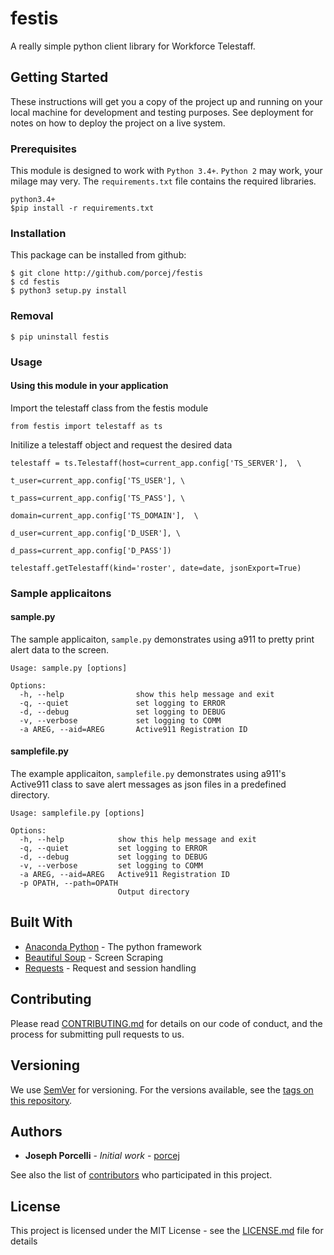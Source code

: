 # festis

A really simple python client library for Workforce Telestaff.

## Getting Started

These instructions will get you a copy of the project up and running on your local machine for development and testing purposes. See deployment for notes on how to deploy the project on a live system.

### Prerequisites

This module is designed to work with `Python 3.4+`.  `Python 2` may work, your milage may very.  The `requirements.txt` file contains the required libraries.  

```
python3.4+
$pip install -r requirements.txt
```

### Installation

This package can be installed from github:

```
$ git clone http://github.com/porcej/festis
$ cd festis
$ python3 setup.py install
```

### Removal


```
$ pip uninstall festis
```

### Usage

#### Using this module in your application

Import the telestaff class from the festis module
```
from festis import telestaff as ts
```



Initilize a telestaff object and request the desired data 

```
telestaff = ts.Telestaff(host=current_app.config['TS_SERVER'],  \
                                    t_user=current_app.config['TS_USER'], \
                                    t_pass=current_app.config['TS_PASS'], \
                                    domain=current_app.config['TS_DOMAIN'],  \
                                    d_user=current_app.config['D_USER'], \
                                    d_pass=current_app.config['D_PASS'])

telestaff.getTelestaff(kind='roster', date=date, jsonExport=True)
```


### Sample applicaitons

#### sample.py

The sample applicaiton, `sample.py` demonstrates using a911 to pretty print alert data to the screen.  

```
Usage: sample.py [options]

Options:
  -h, --help                show this help message and exit
  -q, --quiet               set logging to ERROR
  -d, --debug               set logging to DEBUG
  -v, --verbose             set logging to COMM
  -a AREG, --aid=AREG       Active911 Registration ID
```


#### samplefile.py
The example applicaiton, `samplefile.py` demonstrates using a911's Active911 class to save alert messages as json files in a predefined directory.

```
Usage: samplefile.py [options]

Options:
  -h, --help            show this help message and exit
  -q, --quiet           set logging to ERROR
  -d, --debug           set logging to DEBUG
  -v, --verbose         set logging to COMM
  -a AREG, --aid=AREG   Active911 Registration ID
  -p OPATH, --path=OPATH
                        Output directory
```


## Built With

* [Anaconda Python](https://conda.io/) - The python framework
* [Beautiful Soup](https://www.crummy.com/software/BeautifulSoup/) - Screen Scraping
* [Requests](http://docs.python-requests.org/en/master/) - Request and session handling

## Contributing

Please read [CONTRIBUTING.md](https://gist.github.com/porcej/cc71497a2b455f27bca8c879731e68dc) for details on our code of conduct, and the process for submitting pull requests to us.

## Versioning

We use [SemVer](http://semver.org/) for versioning. For the versions available, see the [tags on this repository](https://github.com/porcej/a911_bridge/tags). 

## Authors

* **Joseph Porcelli** - *Initial work* - [porcej](https://github.com/porcej)

See also the list of [contributors](https://github.com/porcej/a911_bridge/contributors) who participated in this project.

## License

This project is licensed under the MIT License - see the [LICENSE.md](LICENSE.md) file for details

